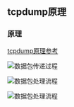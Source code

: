 ## tcpdump原理

### 原理

[tcpdump原理参考](https://blog.51cto.com/12814931/2336889)

![数据包传递过程](https://raw.githubusercontent.com/Abug0/Typora-Pics/master/pics/Typora20200816112439.png)

![数据包处理流程](https://raw.githubusercontent.com/Abug0/Typora-Pics/master/pics/Typora20200816112501.png)

![数据包处理流程](https://raw.githubusercontent.com/Abug0/Typora-Pics/master/pics/Typora20200816112528.png)